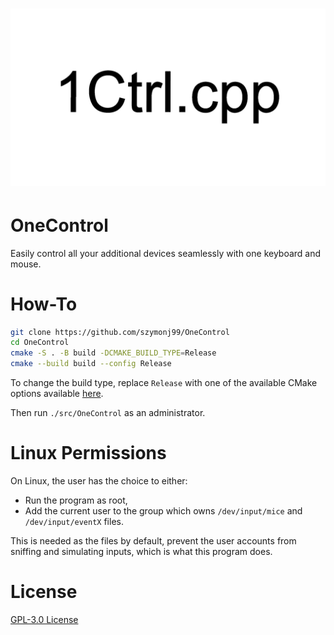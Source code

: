 <h1 align="center">
<img src="./images/Logo.png">
<br/>

# OneControl
Easily control all your additional devices seamlessly with one keyboard and mouse.

# How-To

```zsh
git clone https://github.com/szymonj99/OneControl
cd OneControl
cmake -S . -B build -DCMAKE_BUILD_TYPE=Release
cmake --build build --config Release
```

To change the build type, replace `Release` with one of the available CMake options available [here](https://cmake.org/cmake/help/latest/variable/CMAKE_BUILD_TYPE.html).

Then run `./src/OneControl` as an administrator.

# Linux Permissions
On Linux, the user has the choice to either:
- Run the program as root,
- Add the current user to the group which owns `/dev/input/mice` and `/dev/input/eventX` files.

This is needed as the files by default, prevent the user accounts from sniffing and simulating inputs, which is what this program does.

# License
[GPL-3.0 License](https://github.com/szymonj99/OneControl/blob/main/LICENSE)
